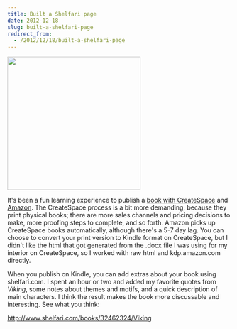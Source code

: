 ```yaml
---
title: Built a Shelfari page
date: 2012-12-18
slug: built-a-shelfari-page
redirect_from:
  - /2012/12/18/built-a-shelfari-page
---
```


<a href="http://www.amazon.com/Viking-Daniel-Hardman/dp/1481160370/ref=la_B00AOOGF9M_1_2?ie=UTF8&qid=1355847317&sr=1-2"><img class="alignright" alt="" src="http://ecx.images-amazon.com/images/I/41cXwMpiOvL._BO2,204,203,200_PIsitb-sticker-arrow-click,TopRight,35,-76_AA300_SH20_OU01_.jpg" width="300" height="300" /></a>

It's been a fun learning experience to publish a <a href="https://www.createspace.com/4099420" target="_blank">book with CreateSpace</a> and <a href="http://j.mp/RBWbQN" target="_blank">Amazon</a>. The CreateSpace process is a bit more demanding, because they print physical books; there are more sales channels and pricing decisions to make, more proofing steps to complete, and so forth. Amazon picks up CreateSpace books automatically, although there's a 5-7 day lag. You can choose to convert your print version to Kindle format on CreateSpace, but I didn't like the html that got generated from the .docx file I was using for my interior on CreateSpace, so I worked with raw html and kdp.amazon.com directly.

When you publish on Kindle, you can add extras about your book using shelfari.com. I spent an hour or two and added my favorite quotes from <em>Viking</em>, some notes about themes and motifs, and a quick description of main characters. I think the result makes the book more discussable and interesting. See what you think:

<a href="http://www.shelfari.com/books/32462324/Viking">http://www.shelfari.com/books/32462324/Viking</a>